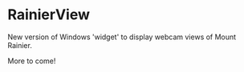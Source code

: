 RainierView
===========

New version of Windows 'widget' to display webcam views of Mount Rainier.

More to come!

